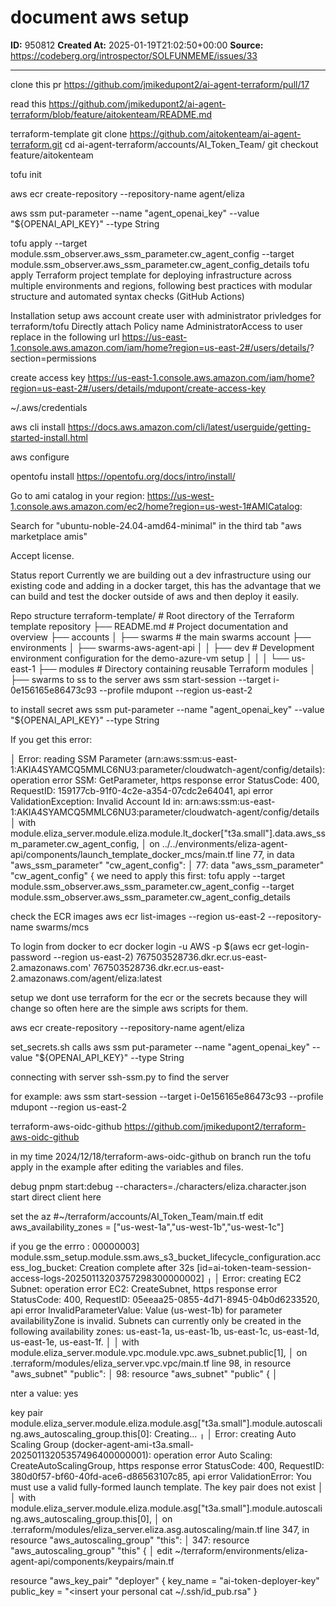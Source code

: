 # document aws setup

**ID:** 950812
**Created At:** 2025-01-19T21:02:50+00:00
**Source:** https://codeberg.org/introspector/SOLFUNMEME/issues/33

---

clone this pr
https://github.com/jmikedupont2/ai-agent-terraform/pull/17

read this
https://github.com/jmikedupont2/ai-agent-terraform/blob/feature/aitokenteam/README.md



terraform-template
git clone https://github.com/aitokenteam/ai-agent-terraform.git
cd ai-agent-terraform/accounts/AI_Token_Team/
git checkout feature/aitokenteam

tofu init

aws ecr create-repository --repository-name agent/eliza

aws ssm put-parameter     --name "agent_openai_key"  --value "${OPENAI_API_KEY}" --type String

tofu apply --target module.ssm_observer.aws_ssm_parameter.cw_agent_config --target module.ssm_observer.aws_ssm_parameter.cw_agent_config_details
tofu apply 
Terraform project template for deploying infrastructure across multiple environments and regions, following best practices with modular structure and automated syntax checks (GitHub Actions)

Installation
setup aws account
create user with administrator privledges for terraform/tofu
Directly attach Policy name AdministratorAccess to user replace in the following url https://us-east-1.console.aws.amazon.com/iam/home?region=us-east-2#/users/details/<USERNAME>?section=permissions

create access key https://us-east-1.console.aws.amazon.com/iam/home?region=us-east-2#/users/details/mdupont/create-access-key

~/.aws/credentials

aws cli install https://docs.aws.amazon.com/cli/latest/userguide/getting-started-install.html

aws configure

opentofu install https://opentofu.org/docs/intro/install/

Go to ami catalog in your region: https://us-west-1.console.aws.amazon.com/ec2/home?region=us-west-1#AMICatalog:

Search for "ubuntu-noble-24.04-amd64-minimal" in the third tab "aws marketplace amis"

Accept license.

Status report
Currently we are building out a dev infrastructure using our existing code and adding in a docker target, this has the advantage that we can build and test the docker outside of aws and then deploy it easily.

Repo structure
terraform-template/                   # Root directory of the Terraform template repository
├── README.md                         # Project documentation and overview
├── accounts
│   ├── swarms                        # the main swarms account
├── environments
│   ├── swarms-aws-agent-api
│   │   ├── dev                       # Development environment configuration for the demo-azure-vm setup
│   │   │   └── us-east-1
├── modules                           # Directory containing reusable Terraform modules
│   ├── swarms
to ss to the server aws ssm start-session --target i-0e156165e86473c93 --profile mdupont --region us-east-2

to install secret aws ssm put-parameter     --name "agent_openai_key"  --value "${OPENAI_API_KEY}" --type String

If you get this error:

│ Error: reading SSM Parameter (arn:aws:ssm:us-east-1:AKIA4SYAMCQ5MMLC6NU3:parameter/cloudwatch-agent/config/details): operation error SSM: GetParameter, https response error StatusCode: 400, RequestID: 159177cb-91f0-4c2e-a354-07cdc2e64041, api error ValidationException: Invalid Account Id in: arn:aws:ssm:us-east-1:AKIA4SYAMCQ5MMLC6NU3:parameter/cloudwatch-agent/config/details
│   with module.eliza_server.module.eliza.module.lt_docker["t3a.small"].data.aws_ssm_parameter.cw_agent_config,
│   on ../../environments/eliza-agent-api/components/launch_template_docker_mcs/main.tf line 77, in data "aws_ssm_parameter" "cw_agent_config":
│   77: data "aws_ssm_parameter" "cw_agent_config" {
we need to apply this first: tofu apply --target module.ssm_observer.aws_ssm_parameter.cw_agent_config --target module.ssm_observer.aws_ssm_parameter.cw_agent_config_details

check the ECR images aws ecr list-images --region us-east-2 --repository-name swarms/mcs

To login from docker to ecr docker login -u AWS -p $(aws ecr get-login-password --region us-east-2) 767503528736.dkr.ecr.us-east-2.amazonaws.com'       767503528736.dkr.ecr.us-east-2.amazonaws.com/agent/eliza:latest

setup
we dont use terraform for the ecr or the secrets because they will change so often here are the simple aws scripts for them.

aws ecr create-repository --repository-name agent/eliza

set_secrets.sh calls aws ssm put-parameter     --name "agent_openai_key"  --value "${OPENAI_API_KEY}" --type String

connecting with server
ssh-ssm.py to find the server

for example: aws ssm start-session --target i-0e156165e86473c93 --profile mdupont --region us-east-2

terraform-aws-oidc-github
https://github.com/jmikedupont2/terraform-aws-oidc-github

in my time 2024/12/18/terraform-aws-oidc-github on branch run the tofu apply in the example after editing the variables and files.

debug
pnpm start:debug --characters=./characters/eliza.character.json start direct client here

set the az
 #~/terraform/accounts/AI_Token_Team/main.tf
edit aws_availability_zones = ["us-west-1a","us-west-1b","us-west-1c"]

if you ge the errro : 00000003] module.ssm_setup.module.ssm.aws_s3_bucket_lifecycle_configuration.access_log_bucket: Creation complete after 32s [id=ai-token-team-session-access-logs-20250113203757298300000002] ╷ │ Error: creating EC2 Subnet: operation error EC2: CreateSubnet, https response error StatusCode: 400, RequestID: 05eeaa25-0855-4d71-8945-04b0d6233520, api error InvalidParameterValue: Value (us-west-1b) for parameter availabilityZone is invalid. Subnets can currently only be created in the following availability zones: us-east-1a, us-east-1b, us-east-1c, us-east-1d, us-east-1e, us-east-1f. │ │ with module.eliza_server.module.vpc.module.vpc.aws_subnet.public[1], │ on .terraform/modules/eliza_server.vpc.vpc/main.tf line 98, in resource "aws_subnet" "public": │ 98: resource "aws_subnet" "public" { │

nter a value: yes

key pair
module.eliza_server.module.eliza.module.asg["t3a.small"].module.autoscaling.aws_autoscaling_group.this[0]: Creating... ╷ │ Error: creating Auto Scaling Group (docker-agent-ami-t3a.small-20250113205357496400000001): operation error Auto Scaling: CreateAutoScalingGroup, https response error StatusCode: 400, RequestID: 380d0f57-bf60-40fd-ace6-d86563107c85, api error ValidationError: You must use a valid fully-formed launch template. The key pair does not exist │ │ with module.eliza_server.module.eliza.module.asg["t3a.small"].module.autoscaling.aws_autoscaling_group.this[0], │ on .terraform/modules/eliza_server.eliza.asg.autoscaling/main.tf line 347, in resource "aws_autoscaling_group" "this": │ 347: resource "aws_autoscaling_group" "this" { │ edit ~/terraform/environments/eliza-agent-api/components/keypairs/main.tf

resource "aws_key_pair" "deployer" { key_name = "ai-token-deployer-key" public_key = "<insert your personal cat ~/.ssh/id_pub.rsa" }

